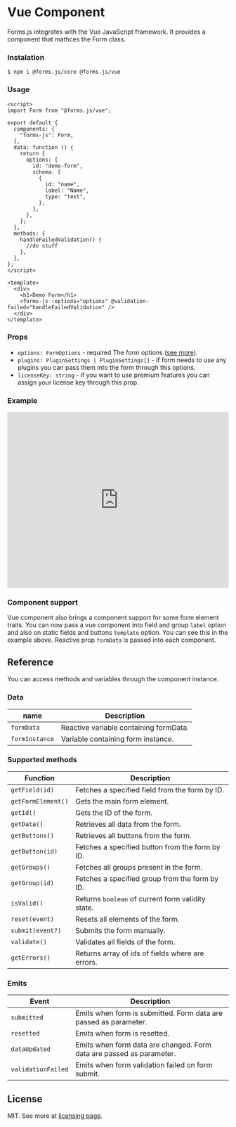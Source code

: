 # Vue Component

Forms.js integrates with the Vue JavaScript framework. It provides a component that mathces the Form class.

### Instalation

```shell
$ npm i @forms.js/core @forms.js/vue
```

### Usage

```vue
<script>
import Form from "@forms.js/vue";

export default {
  components: {
    "forms-js": Form,
  },
  data: function () {
    return {
      options: {
        id: "demo-form",
        schema: [
          {
            id: "name",
            label: "Name",
            type: "text",
          },
        ],
      },
    };
  },
  methods: {
    handleFailedValidation() {
      //do stuff
    },
  },
};
</script>

<template>
  <div>
    <h1>Demo Form</h1>
    <forms-js :options="options" @validation-failed="handleFailedValidation" />
  </div>
</template>
```

### Props

- `options: FormOptions` - <span class="badge warning">required</span> The form options (<a href="https://github.com/form-js/forms.js/tree/master/docs/v1/form">see more</a>).
- `plugins: PluginSettings | PluginSettings[]` - if form needs to use any plugins you can pass them into the form through this options.
- `licenseKey: string` - if you want to use premium features you can assign your license key through this prop.

### Example

<iframe height="400" style="width: 100%;" scrolling="no" title="forms.js - vue example" src="https://codepen.io/trilmatic/embed/KKEGNjp?default-tab=js%2Cresult" frameborder="no" loading="lazy" allowtransparency="true" allowfullscreen="true">
  See the Pen <a href="https://codepen.io/trilmatic/pen/KKEGNjp">
  forms.js - vue example</a> by Trilmatic (<a href="https://codepen.io/trilmatic">@trilmatic</a>)
  on <a href="https://codepen.io">CodePen</a>.
</iframe>

### Component support

Vue component also brings a component support for some form element traits. You can now pass a vue component into field and group `label` option and also on static fields and buttons `template` option. You can see this in the example above. Reactive prop `formData` is passed into each component.

## Reference

You can access methods and variables through the component instance.

### Data

<table>
  <thead>
    <tr>
      <th>name</th>
      <th>Description</th>
    </tr>
  </thead>
  <tbody>
    <tr>
      <td><code>formData</code></td>
      <td>Reactive variable containing formData.</td>
    </tr>
    <tr>
      <td><code>formInstance</code></td>
      <td>Variable containing form instance.</td>
    </tr>
  </tbody>
</table>

### Supported methods

<table>
  <thead>
    <tr>
      <th>Function</th>
      <th>Description</th>
    </tr>
  </thead>
  <tbody>
    <tr>
      <td><code>getField(id)</code></td>
      <td>Fetches a specified field from the form by ID.</td>
    </tr>
    <tr>
      <td><code>getFormElement()</code></td>
      <td>Gets the main form element.</td>
    </tr>
    <tr>
      <td><code>getId()</code></td>
      <td>Gets the ID of the form.</td>
    </tr>
    <tr>
      <td><code>getData()</code></td>
      <td>Retrieves all data from the form.</td>
    </tr>
    <tr>
      <td><code>getButtons()</code></td>
      <td>Retrieves all buttons from the form.</td>
    </tr>
    <tr>
      <td><code>getButton(id)</code></td>
      <td>Fetches a specified button from the form by ID.</td>
    </tr>
    <tr>
      <td><code>getGroups()</code></td>
      <td>Fetches all groups present in the form.</td>
    </tr>
    <tr>
      <td><code>getGroup(id)</code></td>
      <td>Fetches a specified group from the form by ID.</td>
    </tr>
    <tr>
      <td><code>isValid()</code></td>
      <td>Returns <code>boolean</code> of current form validity state.</td>
    </tr>
    <tr>
      <td><code>reset(event)</code></td>
      <td>Resets all elements of the form.</td>
    </tr>
    <tr>
      <td><code>submit(event?)</code></td>
      <td>Submits the form manually.</td>
    </tr>
    <tr>
      <td><code>validate()</code></td>
      <td>Validates all fields of the form.</td>
    </tr>
    <tr>
      <td><code>getErrors()</code></td>
      <td>Returns array of ids of fields where are errors.</td>
    </tr>
  </tbody>
</table>

### Emits

<table>
  <thead>
    <tr>
      <th>Event</th>
      <th>Description</th>
    </tr>
  </thead>
  <tbody>
    <tr>
      <td><code>submitted</code></td>
      <td>Emits when form is submitted. Form data are passed as parameter.</td>
    </tr>
    <tr>
      <td><code>resetted</code></td>
      <td>Emits when form is resetted.</td>
    </tr>
    <tr>
      <td><code>dataUpdated</code></td>
      <td>Emits when form data are changed. Form data are passed as parameter.</td>
    </tr>
    <tr>
      <td><code>validationFailed</code></td>
      <td>Emits when form validation failed on form submit.</td>
    </tr>
  </tbody>
</table>

<h2 id="license">License</h2>

MIT. See more at <a href="https://github.com/form-js/forms.js/tree/master/docs/v1/licensing">licensing page</a>.
